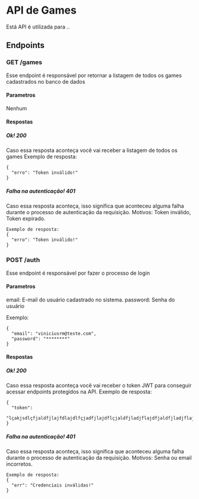 # API de Games
Está API é utilizada para ..

## Endpoints
### GET /games
Esse endpoint é responsável por retornar a listagem de todos os games cadastrados no banco de dados
#### Parametros
Nenhum
#### Respostas
##### Ok! 200
Caso essa resposta aconteça você vai receber a listagem de todos os games
Exemplo de resposta:
```
{
  "erro": "Token inválido!"
}
```
##### Falha na autenticação! 401
Caso essa resposta aconteça, isso significa que aconteceu alguma falha durante o processo de autenticação da requisição.
Motivos: Token inválido, Token expirado.
```
Exemplo de resposta:
{
  "erro": "Token inválido!"
}

```

### POST /auth
Esse endpoint é responsável por fazer o processo de login
#### Parametros
email: E-mail do usuário cadastrado no sistema.
password: Senha do usuário 

Exemplo:
```
{
  "email": "viniciusrm@teste.com",
  "password": "********"
}

```

#### Respostas
##### Ok! 200
Caso essa resposta aconteça você vai receber o token JWT para conseguir acessar endpoints protegidos na API.
Exemplo de resposta:
```
{
  "token": 
  "lçakjsdlçfjaldfjlajfdlajdlfçjadfjlajdflçjaldfjladjflajdfjaldfjladjflajkdflajdlfjalfdjlçajdkflçajsdflçjalfdjlajldfjalfd"
}
```
##### Falha na autenticação! 401
Caso essa resposta aconteça, isso significa que aconteceu alguma falha durante o processo de autenticação da requisição.
Motivos: Senha ou email incorretos.
```
Exemplo de resposta:
{
  "err": "Credenciais inválidas!"
}

```
